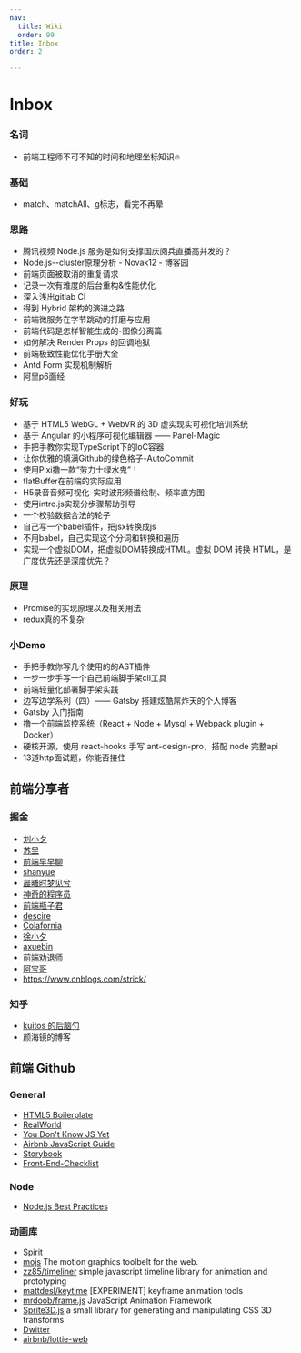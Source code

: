 ```yaml
---
nav:
  title: Wiki
  order: 99
title: Inbox
order: 2

---
```


# Inbox

### 名词

- 前端工程师不可不知的时间和地理坐标知识🔥

### 基础

- match、matchAll、g标志，看完不再晕

### 思路

- 腾讯视频 Node.js 服务是如何支撑国庆阅兵直播高并发的？
- Node.js--cluster原理分析 - Novak12 - 博客园
- 前端页面被取消的重复请求
- 记录一次有难度的后台重构&性能优化
- 深入浅出gitlab CI
- 得到 Hybrid 架构的演进之路
- 前端微服务在字节跳动的打磨与应用
- 前端代码是怎样智能生成的-图像分离篇
- 如何解决 Render Props 的回调地狱
- 前端极致性能优化手册大全
- Antd Form 实现机制解析
- 阿里p6面经

### 好玩

- 基于 HTML5 WebGL + WebVR 的 3D 虚实现实可视化培训系统
- 基于 Angular 的小程序可视化编辑器 —— Panel-Magic
- 手把手教你实现TypeScript下的IoC容器
- 让你优雅的填满Github的绿色格子-AutoCommit
- 使用Pixi撸一款“劳力士绿水鬼”！
- flatBuffer在前端的实际应用
- H5录音音频可视化-实时波形频谱绘制、频率直方图
- 使用intro.js实现分步骤帮助引导
- 一个校验数据合法的轮子
- 自己写一个babel插件，把jsx转换成js
- 不用babel，自己实现这个分词和转换和遍历
- 实现一个虚拟DOM，把虚拟DOM转换成HTML。虚拟 DOM 转换 HTML，是广度优先还是深度优先？

### 原理

- Promise的实现原理以及相关用法
- redux真的不复杂

### 小Demo

- 手把手教你写几个使用的的AST插件
- 一步一步手写一个自己前端脚手架cli工具
- 前端轻量化部署脚手架实践
- 边写边学系列（四）—— Gatsby 搭建炫酷屌炸天的个人博客
- Gatsby 入门指南
- 撸一个前端监控系统（React + Node + Mysql + Webpack plugin + Docker）
- 硬核开源，使用 react-hooks 手写 ant-design-pro，搭配 node 完整api
- 13道http面试题，你能否接住



## 前端分享者

### 掘金

- [刘小夕](https://juejin.im/user/5c6256596fb9a049bd42c770)
- [苏里](https://juejin.im/user/582d3b450ce463006ce6d4e9)
- [前端早早聊](https://juejin.im/user/5790c76dc4c9710054f0f58b/posts)
- [shanyue](https://juejin.im/user/56a34361816dfa005925a654/posts)
- [晨曦时梦见兮](https://juejin.im/user/5b13f11d5188257da1245183/posts)
- [神奇的程序员](https://juejin.im/user/5cbbe37c51882532c334c324/posts)
- [前端瓶子君](https://juejin.im/user/5c8f1c6b5188252d65343ff4)
- [descire](https://juejin.im/user/57c5ae26c4c9710061a1defc)
- [Colafornia](https://juejin.im/user/5757aa66a341310061239f33/posts)
- [徐小夕](https://juejin.im/user/5b985481f265da0a87264251)
- [axuebin](https://juejin.im/user/574f910b207703005cd8686a/posts)
- [前端劝退师](https://juejin.im/user/57bd1bdfd342d3006bf76a52)
- [阿宝哥](https://juejin.im/user/764915822103079)
- https://www.cnblogs.com/strick/

### 知乎

- [kuitos 的后脑勺](https://zhuanlan.zhihu.com/kuitos)
- 颜海镜的博客

## 前端 Github

### General

- [HTML5 Boilerplate](https://github.com/h5bp/html5-boilerplate)
- [RealWorld](https://github.com/gothinkster/realworld)
- [You Don't Know JS Yet](https://github.com/getify/You-Dont-Know-JS)
- [Airbnb JavaScript Guide](https://github.com/airbnb/javascript)
- [Storybook](https://github.com/storybookjs/storybook)
- [Front-End-Checklist](https://github.com/thedaviddias/Front-End-Checklist)

### Node

- [Node.js Best Practices](https://github.com/goldbergyoni/nodebestpractices)

### 动画库

- [Spirit](https://spiritapp.io/)
- [mojs](https://github.com/mojs/mojs) The motion graphics toolbelt for the web.
- [zz85/timeliner](https://github.com/zz85/timeliner) simple javascript timeline library for animation and prototyping
- [mattdesl/keytime](https://github.com/mattdesl/keytime) [EXPERIMENT] keyframe animation tools
- [mrdoob/frame.js](https://github.com/mrdoob/frame.js) JavaScript Animation Framework
- [Sprite3D.js](http://minimal.be/lab/Sprite3D/) a small library for generating and manipulating CSS 3D transforms
- [Dwitter](https://www.dwitter.net/)
- [airbnb/lottie-web](https://github.com/airbnb/lottie-web)